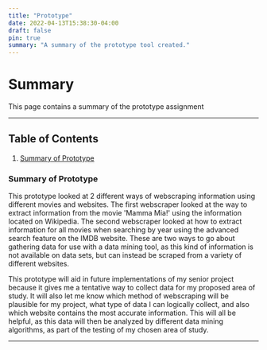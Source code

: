 ```yaml
---
title: "Prototype"
date: 2022-04-13T15:38:30-04:00
draft: false
pin: true
summary: "A summary of the prototype tool created."
---
```


# Summary

This page contains a summary of the prototype assignment

---

## Table of Contents
1. [Summary of Prototype](#summary-of-prototype)

### Summary of Prototype

This prototype looked at 2 different ways of webscraping information using different movies and websites. The first webscraper looked at the way to extract information from the movie 'Mamma Mia!' using the information located on Wikipedia. The second webscraper looked at how to extract information for all movies when searching by year using the advanced search feature on the IMDB website. These are two ways to go about gathering data for use with a data mining tool, as this kind of information is not available on data sets, but can instead be scraped from a variety of different websites.

This prototype will aid in future implementations of my senior project because it gives me a tentative way to collect data for my proposed area of study. It will also let me know which method of webscraping will be plausible for my project, what type of data I can logically collect, and also which website contains the most accurate information. This will all be helpful, as this data will then be analyzed by different data mining algorithms, as part of the testing of my chosen area of study.

---

